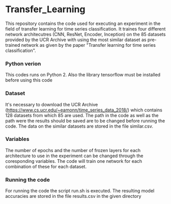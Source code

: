 # Transfer_Learning
This repository contains the code used for executing an experiment in the field of transfer learning for time series classification.
It traines four different network architecutres (CNN, ResNet, Encoder, Inception) on the 85 datasets provided by the UCR Archive with using the most similar dataset as pre-trained network as given by the paper "Transfer learning for time series classification".

### Python verion
This codes runs on Python 2. Also the library tensorflow must be installed before using this code

### Dataset
It's necessary to download the UCR Archive (https://www.cs.ucr.edu/~eamonn/time_series_data_2018/) which contains 128 datasets from which 85 are used. The path in the code as well as the path were the results should be saved are to be changed before running the code.
The data on the similar datasets are stored in the file similar.csv.

### Variables
The number of epochs and the number of frozen layers for each architecture to use in the experiment can be changed through the coresponding variables. The code will train one network for each combination of these for each dataset.

### Running the code
For running the code the script run.sh is executed. The resulting model accuracies are stored in the file results.csv in the given directory

